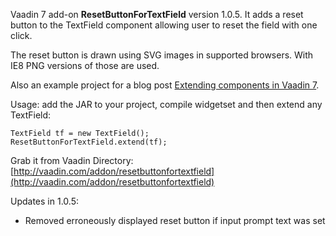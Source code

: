 Vaadin 7 add-on **ResetButtonForTextField** version 1.0.5. It adds a reset button to the TextField 
component allowing user to reset the field with one click.

The reset button is drawn using SVG images in supported browsers. With IE8 PNG versions of those are used.

Also an example project for a blog post [Extending components in Vaadin 7](https://vaadin.com/blog/-/blogs/extending-components-in-vaadin-7).

Usage: add the JAR to your project, compile widgetset and then extend any TextField:

    TextField tf = new TextField();
    ResetButtonForTextField.extend(tf);

Grab it from Vaadin Directory: [http://vaadin.com/addon/resetbuttonfortextfield](http://vaadin.com/addon/resetbuttonfortextfield)

Updates in 1.0.5:  
- Removed erroneously displayed reset button if input prompt text was set